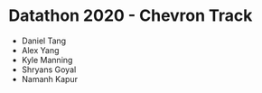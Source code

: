 # Datathon 2020 - Chevron Track

- Daniel Tang
- Alex Yang
- Kyle Manning
- Shryans Goyal
- Namanh Kapur
